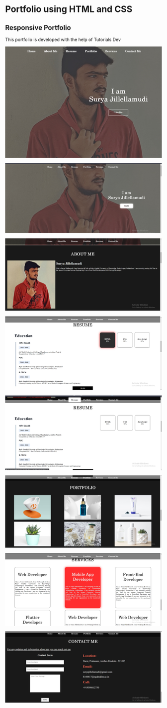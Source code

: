 <h1>Portfolio using HTML and CSS</h1>

<h2>Responsive Portfolio</h2>

<p>This portfolio is developed with the help of Tutorials Dev</p>

![Image of home](https://github.com/jillellamudisurya/Portfolio_CSS_HTML/blob/main/resultImages/Home.jpg)

![Image of home2](https://github.com/jillellamudisurya/Portfolio_CSS_HTML/blob/main/resultImages/Home2.jpg)

![Image of about](https://github.com/jillellamudisurya/Portfolio_CSS_HTML/blob/main/resultImages/About.jpg)

![Image of resume1](https://github.com/jillellamudisurya/Portfolio_CSS_HTML/blob/main/resultImages/Resume1.jpg)

![Image of resume](https://github.com/jillellamudisurya/Portfolio_CSS_HTML/blob/main/resultImages/Resume.jpg)

![Image of portfolio](https://github.com/jillellamudisurya/Portfolio_CSS_HTML/blob/main/resultImages/Portfolio.jpg)

![Image of services](https://github.com/jillellamudisurya/Portfolio_CSS_HTML/blob/main/resultImages/Services.jpg)

![Image of contact](https://github.com/jillellamudisurya/Portfolio_CSS_HTML/blob/main/resultImages/Contact.jpg)

